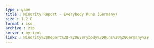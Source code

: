 ```yaml
---
type : game
title : Minority Report - Everybody Runs (Germany)
size : 1.2 G
format : iso
archive : zip
server : myrient
link2 : Minority%20Report%20-%20Everybody%20Runs%20%28Germany%29
---
```

